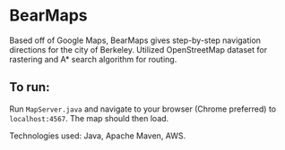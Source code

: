 # BearMaps
Based off of Google Maps, BearMaps gives step-by-step navigation directions for the city of Berkeley. Utilized OpenStreetMap dataset for rastering and A* search algorithm for routing.

## To run:

Run `MapServer.java` and navigate to your browser (Chrome preferred) to `localhost:4567`. The map should then load.
 
Technologies used: Java, Apache Maven, AWS.
